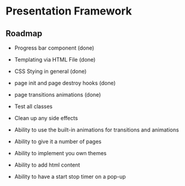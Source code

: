 # Presentation Framework

## Roadmap
- Progress bar component (done)
- Templating via HTML File (done)
- CSS Stying in general (done)
- page init and page destroy hooks (done)
- page transitions animations (done)


- Test all classes
- Clean up any side effects


- Ability to use the built-in animations for transitions and animations
- Ability to give it a number of pages
- Ability to implement you own themes
- Ability to add html content
- Ability to have a start stop timer on a pop-up
